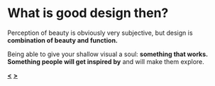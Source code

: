 # What is good design then?

Perception of beauty is obviously very subjective, but design is **combination of beauty and function.**

Being able to give your shallow visual a soul: **something that works. Something people will get inspired by** and will make them explore.

**[<](https://github.com/vojtechpulec/english-for-designers/blob/main/01-design-manifesto/slides/2.md)** **[>](https://github.com/vojtechpulec/english-for-designers/blob/main/01-design-manifesto/slides/4.md)**
